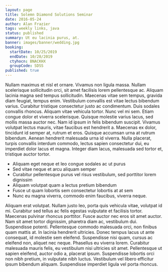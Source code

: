 ```yaml
---
layout: page
title: Solemn Diamond Solutions Seminar
date: 2016-05-24
author: Alan Frazier
tags: weekly links, java
status: published
summary: Ut eu lacinia purus, at.
banner: images/banner/wedding.jpg
booking:
  startDate: 10/25/2019
  endDate: 10/28/2019
  ctyhocn: BNACKHX
  groupCode: SDSS
published: true
---
```

Nullam maximus et nisl et ornare. Vivamus non ligula massa. Nullam scelerisque sollicitudin orci, sit amet facilisis lorem pellentesque ac. Aliquam lacinia magna sed tempus sollicitudin. Maecenas vitae sem tempus, gravida diam feugiat, tempus enim. Vestibulum convallis est vitae lectus bibendum varius. Curabitur tristique consectetur justo ac condimentum. Duis sodales convallis rhoncus. Aliquam vitae vehicula tortor.
Nunc vel mi sem. Etiam congue dolor et viverra scelerisque. Quisque molestie varius lacus, sed mollis massa auctor nec. Nam id ipsum in felis bibendum suscipit. Vivamus volutpat lectus mauris, vitae faucibus est hendrerit a. Maecenas ex dolor, tincidunt id semper at, rutrum et eros. Quisque accumsan urna at rutrum bibendum. Aenean hendrerit malesuada urna id viverra. Nulla placerat, turpis convallis interdum commodo, lectus sapien consectetur dui, eu imperdiet dolor lacus et magna. Integer diam lacus, malesuada sed tortor et, tristique auctor tortor.

* Aliquam eget neque et leo congue sodales ac ut purus
* Sed vitae neque et arcu aliquam semper
* Curabitur pellentesque purus vel risus vestibulum, sed porttitor lorem dignissim
* Aliquam volutpat quam a lectus pretium bibendum
* Fusce ut quam lobortis sem consectetur lobortis at at sem
* Nunc eu magna viverra, commodo enim faucibus, viverra neque.

Aliquam erat volutpat. Nullam justo leo, porta quis vehicula vitae, volutpat id mi. Curabitur sed tellus ac felis egestas vulputate et facilisis tortor. Maecenas pulvinar rhoncus porttitor. Fusce auctor nec eros sit amet auctor. Nam sit amet tortor dignissim, pharetra diam ac, vestibulum dui. Suspendisse potenti. Pellentesque commodo malesuada orci, non finibus quam mattis at.
In lacinia hendrerit ultricies. Donec tempus lacus ut ante consequat, id molestie sem eleifend. Suspendisse nisi quam, cursus ac eleifend non, aliquet nec neque. Phasellus eu viverra lorem. Curabitur malesuada mauris felis, eu vestibulum nisi ultricies sit amet. Pellentesque ut sapien eleifend, auctor odio a, placerat ipsum. Suspendisse lobortis orci non nibh pretium, in vulputate nibh luctus. Vestibulum vel libero efficitur ipsum bibendum aliquam. Suspendisse imperdiet ligula vel porta rhoncus.
